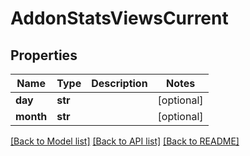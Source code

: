 # AddonStatsViewsCurrent

## Properties
Name | Type | Description | Notes
------------ | ------------- | ------------- | -------------
**day** | **str** |  | [optional] 
**month** | **str** |  | [optional] 

[[Back to Model list]](../README.md#documentation-for-models) [[Back to API list]](../README.md#documentation-for-api-endpoints) [[Back to README]](../README.md)


